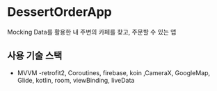 # DessertOrderApp
Mocking Data를 활용한 내 주변의 카페를 찾고, 주문할 수 있는 앱

## 사용 기술 스택
- MVVM -retrofit2, Coroutines, firebase, koin ,CameraX, GoogleMap,  Glide,  kotlin, room, viewBinding, liveData


